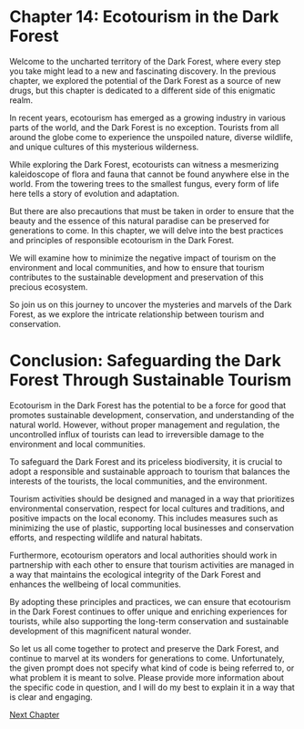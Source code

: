 # Chapter 14: Ecotourism in the Dark Forest

Welcome to the uncharted territory of the Dark Forest, where every step you take might lead to a new and fascinating discovery. In the previous chapter, we explored the potential of the Dark Forest as a source of new drugs, but this chapter is dedicated to a different side of this enigmatic realm.

In recent years, ecotourism has emerged as a growing industry in various parts of the world, and the Dark Forest is no exception. Tourists from all around the globe come to experience the unspoiled nature, diverse wildlife, and unique cultures of this mysterious wilderness.

While exploring the Dark Forest, ecotourists can witness a mesmerizing kaleidoscope of flora and fauna that cannot be found anywhere else in the world. From the towering trees to the smallest fungus, every form of life here tells a story of evolution and adaptation.

But there are also precautions that must be taken in order to ensure that the beauty and the essence of this natural paradise can be preserved for generations to come. In this chapter, we will delve into the best practices and principles of responsible ecotourism in the Dark Forest.

We will examine how to minimize the negative impact of tourism on the environment and local communities, and how to ensure that tourism contributes to the sustainable development and preservation of this precious ecosystem.

So join us on this journey to uncover the mysteries and marvels of the Dark Forest, as we explore the intricate relationship between tourism and conservation.
# Conclusion: Safeguarding the Dark Forest Through Sustainable Tourism

Ecotourism in the Dark Forest has the potential to be a force for good that promotes sustainable development, conservation, and understanding of the natural world. However, without proper management and regulation, the uncontrolled influx of tourists can lead to irreversible damage to the environment and local communities.

To safeguard the Dark Forest and its priceless biodiversity, it is crucial to adopt a responsible and sustainable approach to tourism that balances the interests of the tourists, the local communities, and the environment. 

Tourism activities should be designed and managed in a way that prioritizes environmental conservation, respect for local cultures and traditions, and positive impacts on the local economy. This includes measures such as minimizing the use of plastic, supporting local businesses and conservation efforts, and respecting wildlife and natural habitats.

Furthermore, ecotourism operators and local authorities should work in partnership with each other to ensure that tourism activities are managed in a way that maintains the ecological integrity of the Dark Forest and enhances the wellbeing of local communities.

By adopting these principles and practices, we can ensure that ecotourism in the Dark Forest continues to offer unique and enriching experiences for tourists, while also supporting the long-term conservation and sustainable development of this magnificent natural wonder.

So let us all come together to protect and preserve the Dark Forest, and continue to marvel at its wonders for generations to come.
Unfortunately, the given prompt does not specify what kind of code is being referred to, or what problem it is meant to solve. Please provide more information about the specific code in question, and I will do my best to explain it in a way that is clear and engaging.


[Next Chapter](15_Chapter15.md)